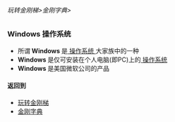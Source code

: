 ###### 玩转金刚梯>金刚字典>
### Windows 操作系统

- 所谓<strong> Windows </strong>是[ 操作系统 ](https://github.com/a2zitpro/web/blob/master/LadderFree/kkDictionary/OS.md)大家族中的一种
- <strong> Windows </strong> 是仅可安装在个人电脑(即PC)上的[ 操作系统 ](https://github.com/a2zitpro/web/blob/master/LadderFree/kkDictionary/OS.md)
- <strong> Windows </strong> 是美国微软公司的产品

#### 返回到
- [玩转金刚梯](https://github.com/a2zitpro/web/blob/master/LadderFree/A.md)
- [金刚字典](https://github.com/a2zitpro/web/blob/master/LadderFree/kkDictionary/KKDictionary.md)



